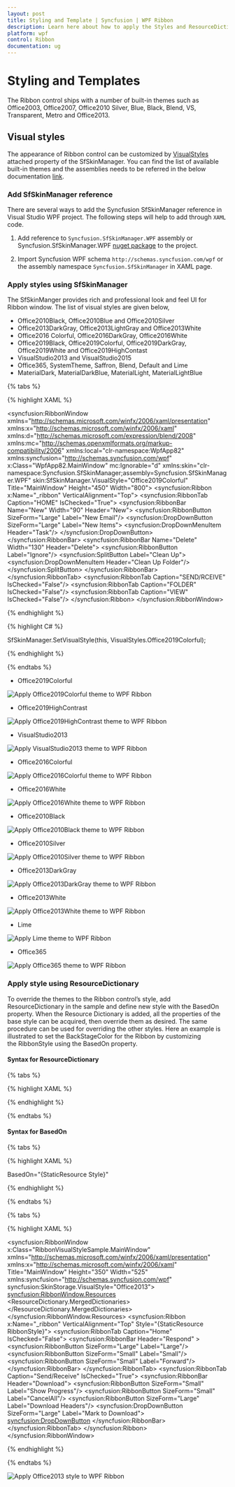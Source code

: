 ```yaml
---
layout: post
title: Styling and Template | Syncfusion | WPF Ribbon
description: Learn here about how to apply the Styles and ResourceDictinary Template for Syncfusion WPF Ribbon control. 
platform: wpf
control: Ribbon
documentation: ug
---
```

# Styling and Templates

The Ribbon control ships with a number of built-in themes such as Office2003, Office2007, Office2010 Silver, Blue, Black, Blend, VS, Transparent, Metro and Office2013. 

## Visual styles

The appearance of Ribbon control can be customized by [VisualStyles](https://help.syncfusion.com/cr/wpf/Syncfusion.SfSkinManager.VisualStyles.html) attached property of the SfSkinManager. You can find the list of available built-in themes and the assemblies needs to be referred in the below documentation [link](https://help.syncfusion.com/wpf/themes/skin-manager).

### Add SfSkinManager reference

There are several ways to add the Syncfusion SfSkinManager reference in Visual Studio WPF project. The following steps will help to add through `XAML` code.

1) Add reference to `Syncfusion.SfSkinManager.WPF` assembly or Syncfusion.SfSkinManager.WPF [nuget package](https://www.nuget.org/packages/Syncfusion.SfSkinManager.WPF) to the project.

2) Import Syncfusion WPF schema `http://schemas.syncfusion.com/wpf` or the assembly namespace `Syncfusion.SfSkinManager` in XAML page.

### Apply styles using SfSkinManager

The SfSkinManger provides rich and professional look and feel UI for Ribbon window. The list of visual styles are given below,

* Office2010Black, Office2010Blue and Office2010Silver
* Office2013DarkGray, Office2013LightGray and Office2013White
* Office2016 Colorful, Office2016DarkGray, Office2016White
* Office2019Black, Office2019Colorful, Office2019DarkGray, Office2019White and Office2019HighContast
* VisualStudio2013 and VisualStudio2015
* Office365, SystemTheme, Saffron, Blend, Default and Lime
* MaterialDark, MaterialDarkBlue, MaterialLight, MaterialLightBlue

{% tabs %}

{% highlight XAML %}

<syncfusion:RibbonWindow
        xmlns="http://schemas.microsoft.com/winfx/2006/xaml/presentation"
        xmlns:x="http://schemas.microsoft.com/winfx/2006/xaml"
        xmlns:d="http://schemas.microsoft.com/expression/blend/2008"
        xmlns:mc="http://schemas.openxmlformats.org/markup-compatibility/2006"
        xmlns:local="clr-namespace:WpfApp82"
        xmlns:syncfusion="http://schemas.syncfusion.com/wpf" x:Class="WpfApp82.MainWindow"
        mc:Ignorable="d" 
        xmlns:skin="clr-namespace:Syncfusion.SfSkinManager;assembly=Syncfusion.SfSkinManager.WPF"
        skin:SfSkinManager.VisualStyle="Office2019Colorful"
        Title="MainWindow" Height="450" Width="800">
    <Grid>
        <syncfusion:Ribbon x:Name="_ribbon" VerticalAlignment="Top">
            <syncfusion:RibbonTab Caption="HOME"  IsChecked="True">
                <syncfusion:RibbonBar Name="New" Width="90"  Header="New">
                    <syncfusion:RibbonButton SizeForm="Large" Label="New Email"/>
                    <syncfusion:DropDownButton SizeForm="Large" Label="New Items">
                        <syncfusion:DropDownMenuItem Header="Task"/>
                    </syncfusion:DropDownButton>
                </syncfusion:RibbonBar>
                <syncfusion:RibbonBar Name="Delete" Width="130"  Header="Delete">
                    <syncfusion:RibbonButton Label="Ignore"/>
                    <syncfusion:SplitButton Label="Clean Up">
                        <syncfusion:DropDownMenuItem Header="Clean Up Folder"/>
                    </syncfusion:SplitButton>
                </syncfusion:RibbonBar>
            </syncfusion:RibbonTab>
            <syncfusion:RibbonTab Caption="SEND/RCEIVE"  IsChecked="False"/>
            <syncfusion:RibbonTab Caption="FOLDER"  IsChecked="False"/>
            <syncfusion:RibbonTab Caption="VIEW"  IsChecked="False"/>
        </syncfusion:Ribbon>
    </Grid>
</syncfusion:RibbonWindow>

{% endhighlight %}

{% highlight C# %}

SfSkinManager.SetVisualStyle(this, VisualStyles.Office2019Colorful);

{% endhighlight %}

{% endtabs %}

* Office2019Colorful

![Apply Office2019Colorful theme to WPF Ribbon](StylingandTemplates_images/wpf-ribbon-office2019colorful.png)

* Office2019HighContrast

![Apply Office2019HighContrast theme to WPF Ribbon](StylingandTemplates_images/wpf-ribbon-Office2019HighContrast.png)

* VisualStudio2013

![Apply VisualStudio2013 theme to WPF Ribbon](StylingandTemplates_images/wpf-ribbon-VisualStudio2013.png)

* Office2016Colorful

![Apply Office2016Colorful theme to WPF Ribbon](StylingandTemplates_images/wpf-ribbon-Office2016Colorful.png)

* Office2016White

![Apply Office2016White theme to WPF Ribbon](StylingandTemplates_images/wpf-ribbon-office2016white.png)

* Office2010Black

![Apply Office2010Black theme to WPF Ribbon](StylingandTemplates_images/wpf-ribbon-office2010Black.png)

* Office2010Silver

![Apply Office2010Silver theme to WPF Ribbon](StylingandTemplates_images/wpf-ribbon-office2010silver.png)

* Office2013DarkGray

![Apply Office2013DarkGray theme to WPF Ribbon](StylingandTemplates_images/wpf-ribbon-office2013darkgray.png)

* Office2013White

![Apply Office2013White theme to WPF Ribbon](StylingandTemplates_images/wpf-ribbon-office2013white.png)

* Lime

![Apply Lime theme to WPF Ribbon](StylingandTemplates_images/wpf-ribbon-lime.png)

* Office365

![Apply Office365 theme to WPF Ribbon](StylingandTemplates_images/wpf-ribbon-office365.png)

### Apply style using ResourceDictionary

To override the themes to the Ribbon control’s style, add ResourceDictionary in the sample and define new style with the BasedOn property. When the Resource Dictionary is added, all the properties of the base style can be acquired, then override them as desired. The same procedure can be used for overriding the other styles. Here an example is illustrated to set the BackStageColor for the Ribbon by customizing the RibbonStyle using the BasedOn property.

#### Syntax for ResourceDictionary

{% tabs %}

{% highlight XAML %}

<ResourceDictionary Source="/Syncfusion.Tools.WPF;Component/FrameWork/Ribbon/themes/Office2013Style.xaml">
</ResourceDictionary>

{% endhighlight %}

{% endtabs %}


#### Syntax for BasedOn

{% tabs %}

{% highlight XAML %}

BasedOn="{StaticResource <StyleName><ControlName>Style}"

{% endhighlight %}

{% endtabs %}

{% tabs %}

{% highlight XAML %}

<syncfusion:RibbonWindow
        x:Class="RibbonVisualStyleSample.MainWindow"
        xmlns="http://schemas.microsoft.com/winfx/2006/xaml/presentation"
        xmlns:x="http://schemas.microsoft.com/winfx/2006/xaml"
        Title="MainWindow" Height="350" Width="525"
        xmlns:syncfusion="http://schemas.syncfusion.com/wpf"
        syncfusion:SkinStorage.VisualStyle="Office2013">
    <syncfusion:RibbonWindow.Resources>
        <ResourceDictionary>
            <ResourceDictionary.MergedDictionaries>
                <ResourceDictionary Source="/Syncfusion.Tools.WPF;Component/FrameWork/Ribbon/themes/Office2013Style.xaml"/>
            </ResourceDictionary.MergedDictionaries>
            <Style x:Key="RibbonStyle" TargetType="{x:Type syncfusion:Ribbon}" BasedOn="{StaticResource Office2013RibbonStyle}">
                <Setter Property="BackStageColor" Value="Red"/>
            </Style>
        </ResourceDictionary>
    </syncfusion:RibbonWindow.Resources>
    <Grid>
        <syncfusion:Ribbon x:Name="_ribbon" VerticalAlignment="Top"  Style="{StaticResource RibbonStyle}">
            <syncfusion:RibbonTab  Caption="Home" IsChecked="False">
                <syncfusion:RibbonBar Header="Respond" >
                    <syncfusion:RibbonButton  SizeForm="Large" Label="Large"/>
                    <syncfusion:RibbonButton SizeForm="Small" Label="Small"/>
                    <syncfusion:RibbonButton SizeForm="Small" Label="Forward"/>
                </syncfusion:RibbonBar>
            </syncfusion:RibbonTab>
            <syncfusion:RibbonTab Caption="Send/Receive" IsChecked="True">
                <syncfusion:RibbonBar Header="Download">
                    <syncfusion:RibbonButton SizeForm="Small" Label="Show Progress"/>
                    <syncfusion:RibbonButton SizeForm="Small" Label="CancelAll"/>
                    <syncfusion:RibbonButton SizeForm="Large" Label="Download Headers"/>
                    <syncfusion:DropDownButton SizeForm="Large" Label="Mark to Download">
                    <syncfusion:DropDownButton>
                </syncfusion:RibbonBar>
            </syncfusion:RibbonTab>
        </syncfusion:Ribbon>
    </Grid>
</syncfusion:RibbonWindow>

{% endhighlight %}

{% endtabs %}

![Apply Office2013 style to WPF Ribbon](StylingandTemplates_images/StylingandTemplates_img1.jpeg)


